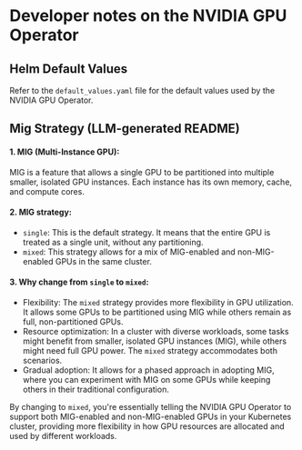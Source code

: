 # Developer notes on the NVIDIA GPU Operator

## Helm Default Values

Refer to the `default_values.yaml` file for the default values used by the NVIDIA GPU Operator.

## Mig Strategy (LLM-generated README)

#### 1. MIG (Multi-Instance GPU):
   MIG is a feature that allows a single GPU to be partitioned into multiple smaller, isolated GPU instances. Each instance has its own memory, cache, and compute cores.

#### 2. MIG strategy:
   - `single`: This is the default strategy. It means that the entire GPU is treated as a single unit, without any partitioning.
   - `mixed`: This strategy allows for a mix of MIG-enabled and non-MIG-enabled GPUs in the same cluster.

#### 3. Why change from `single` to `mixed`:
   - Flexibility: The `mixed` strategy provides more flexibility in GPU utilization. It allows some GPUs to be partitioned using MIG while others remain as full, non-partitioned GPUs.
   - Resource optimization: In a cluster with diverse workloads, some tasks might benefit from smaller, isolated GPU instances (MIG), while others might need full GPU power. The `mixed` strategy accommodates both scenarios.
   - Gradual adoption: It allows for a phased approach in adopting MIG, where you can experiment with MIG on some GPUs while keeping others in their traditional configuration.

By changing to `mixed`, you're essentially telling the NVIDIA GPU Operator to support both MIG-enabled and non-MIG-enabled GPUs in your Kubernetes cluster, providing more flexibility in how GPU resources are allocated and used by different workloads.